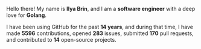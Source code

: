 Hello there! My name is **Ilya Brin**, and I am a **software engineer** with a deep love for **Golang**.

I have been using GitHub for the past **14 years**, and during that time, I have made **5596** contributions, opened **283** issues, submitted **170** pull requests, and contributed to **14** open-source projects.
